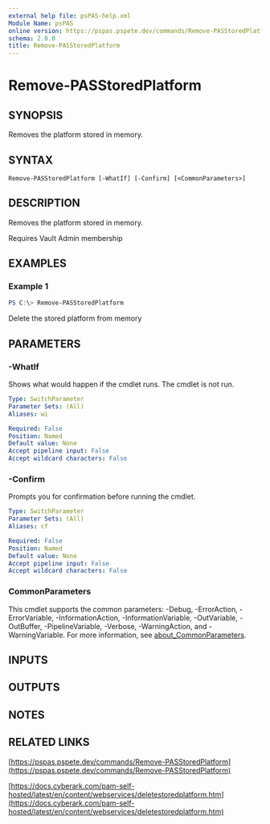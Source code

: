 ```yaml
---
external help file: psPAS-help.xml
Module Name: psPAS
online version: https://pspas.pspete.dev/commands/Remove-PASStoredPlatform
schema: 2.0.0
title: Remove-PASStoredPlatform
---
```


# Remove-PASStoredPlatform

## SYNOPSIS
Removes the platform stored in memory.

## SYNTAX

```
Remove-PASStoredPlatform [-WhatIf] [-Confirm] [<CommonParameters>]
```

## DESCRIPTION
Removes the platform stored in memory.

Requires Vault Admin membership

## EXAMPLES

### Example 1
```powershell
PS C:\> Remove-PASStoredPlatform
```

Delete the stored platform from memory

## PARAMETERS

### -WhatIf
Shows what would happen if the cmdlet runs.
The cmdlet is not run.

```yaml
Type: SwitchParameter
Parameter Sets: (All)
Aliases: wi

Required: False
Position: Named
Default value: None
Accept pipeline input: False
Accept wildcard characters: False
```

### -Confirm
Prompts you for confirmation before running the cmdlet.

```yaml
Type: SwitchParameter
Parameter Sets: (All)
Aliases: cf

Required: False
Position: Named
Default value: None
Accept pipeline input: False
Accept wildcard characters: False
```

### CommonParameters
This cmdlet supports the common parameters: -Debug, -ErrorAction, -ErrorVariable, -InformationAction, -InformationVariable, -OutVariable, -OutBuffer, -PipelineVariable, -Verbose, -WarningAction, and -WarningVariable. For more information, see [about_CommonParameters](http://go.microsoft.com/fwlink/?LinkID=113216).

## INPUTS

## OUTPUTS

## NOTES

## RELATED LINKS

[https://pspas.pspete.dev/commands/Remove-PASStoredPlatform](https://pspas.pspete.dev/commands/Remove-PASStoredPlatform)

[https://docs.cyberark.com/pam-self-hosted/latest/en/content/webservices/deletestoredplatform.htm](https://docs.cyberark.com/pam-self-hosted/latest/en/content/webservices/deletestoredplatform.htm)
